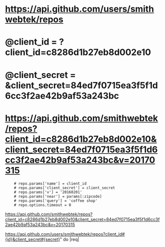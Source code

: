# https://api.github.com/users/smithwebtek/repos
# @client_id      = ?client_id=c8286d1b27eb8d002e10
# @client_secret  = &client_secret=84ed7f0715ea3f5f1d6cc3f2ae42b9af53a243bc
# https://api.github.com/smithwebtek/repos?client_id=c8286d1b27eb8d002e10&client_secret=84ed7f0715ea3f5f1d6cc3f2ae42b9af53a243bc&v=20170315
        # repo.params['name'] = client_id
        # repo.params['client_secret'] = client_secret
        # repo.params['v'] = '20160201'
        # repo.params['near'] = params[:zipcode]
        # repo.params['query'] = 'coffee shop'
        # repo.options.timeout = 0



https://api.github.com/smithwebtek/repos?client_id=c8286d1b27eb8d002e10&client_secret=84ed7f0715ea3f5f1d6cc3f2ae42b9af53a243bc&v=20170315


https://api.github.com/users/smithwebtek/repos?client_id#{id}&client_secret#{secret}" do |req| 
